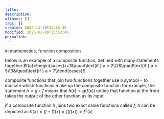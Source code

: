 ```yaml
---
title: 
description: 
aliases: []
tags: []
created: 2024-11-19T21:16:10
modified: 2025-02-09T15:53:46
permalink:
---
```


in mathematics, function composition 

below is an example of a composite function, defined with many statements together
$f(a)=\begin{cases}x+1&\quad\text{if } a < 2\\2&\quad\text{if } a = 5\\3&\quad\text{if } a > 7\\\end{cases}$

composite functions that join two functions together use a symbol $\circ$ to indicate which functions make up the composite function
for example, the statement $h=g \circ f$ means that $h(x)=g(f(x))$
notice that function at the front takes the output of the other function as its input

if a composite function $h$ joins two exact same functions called $f$, $h$ can be depicted as $h(x)=(f\circ f)(x)=f(f(x))=f^2(x)$
